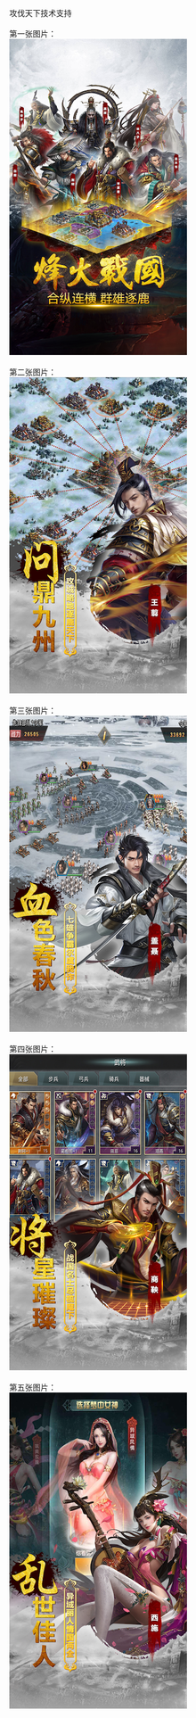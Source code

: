 攻伐天下技术支持</br></br>
第一张图片：</br>
![](https://github.com/gzshuguo/shuguo/blob/gftx/1.png?raw=true)</br></br>
第二张图片：</br>
![](https://github.com/gzshuguo/shuguo/blob/gftx/2.png?raw=true)</br></br>
第三张图片：</br>
![](https://github.com/gzshuguo/shuguo/blob/gftx/3.png?raw=true)</br></br>
第四张图片：</br>
![](https://github.com/gzshuguo/shuguo/blob/gftx/4.png?raw=true)</br></br>
第五张图片：</br>
![](https://github.com/gzshuguo/shuguo/blob/gftx/5.png?raw=true)</br></br>
